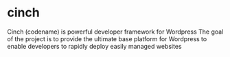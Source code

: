 cinch
=====

Cinch (codename) is powerful developer framework for Wordpress
The goal of the project is to provide the ultimate base platform for Wordpress to enable developers to rapidly deploy easily managed websites
